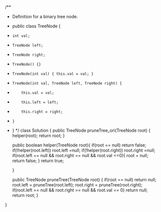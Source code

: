 /**
 * Definition for a binary tree node.
 * public class TreeNode {
 *     int val;
 *     TreeNode left;
 *     TreeNode right;
 *     TreeNode() {}
 *     TreeNode(int val) { this.val = val; }
 *     TreeNode(int val, TreeNode left, TreeNode right) {
 *         this.val = val;
 *         this.left = left;
 *         this.right = right;
 *     }
 * }
 */
class Solution {
    public TreeNode pruneTree_ori(TreeNode root) {
        helper(root);
        return root;
    }
    
    public boolean helper(TreeNode root){
        if(root == null) return false;
        if(!helper(root.left)) root.left =null;
        if(!helper(root.right)) root.right =null;
        if(root.left == null && root.right == null && root.val ==0){
            root = null;
            return false;
        }
        return true;
            
    }
    
    public TreeNode pruneTree(TreeNode root) {
        if(root == null) return null;
        root.left = pruneTree(root.left);
        root.right = pruneTree(root.right);
        if(root.left == null && root.right == null && root.val == 0) return null;
        return root;
    }
    
}